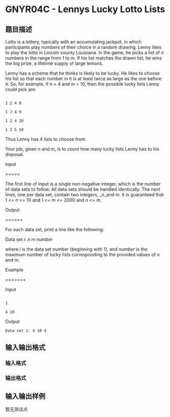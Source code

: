 # GNYR04C - Lennys Lucky Lotto Lists

## 题目描述

Lotto is a lottery, typically with an accumulating jackpot, in which participants play numbers of their choice in a random drawing. Lenny likes to play the lotto in Lincoln county Louisiana. In the game, he picks a list of _n_ numbers in the range from 1 to _m_. If his list matches the drawn list, he wins the big prize, a lifetime supply of large lemons.

Lenny has a scheme that he thinks is likely to be lucky. He likes to choose his list so that each number in it is at least twice as large as the one before it. So, for example, if _n_ = 4 and _m_ = 10, then the possible lucky lists Lenny could pick are:

```

1 2 4 8

1 2 4 9

1 2 4 10

1 2 5 10

```

Thus Lenny has 4 lists to choose from.

Your job, given _n_ and _m_, is to count how many lucky lists Lenny has to his disposal.

Input

=====

The first line of input is a single non-negative integer, which is the number of data sets to follow. All data sets should be handled identically. The next lines, one per data set, contain two integers, _n_and _m_. It is guaranteed that 1 <= _n_ <= 10 and 1 <= _m_ <= 2000 and _n_ <= _m_.

Output

======

For each data set, print a line like the following:

Data set _i_: _n_ _m_ _number_

where _i_ is the data set number (beginning with 1), and _number_ is the maximum number of lucky lists corresponding to the provided values of _n_ and _m_.

Example

=======

Input

```

1

4 10

```

Output

`Data set 1: 4 10 4`

## 输入输出格式

### 输入格式

### 输出格式

## 输入输出样例

暂无测试点

